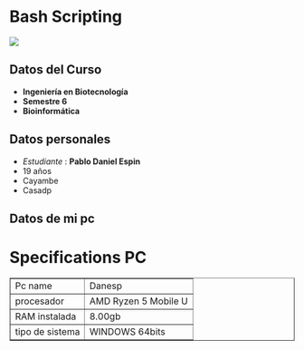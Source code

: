 # Bash Scripting
<img src=https://upload.wikimedia.org/wikipedia/commons/thumb/8/82/Gnu-bash-logo.svg/2560px-Gnu-bash-logo.svg.png>

## Datos del Curso
- **Ingeniería en Biotecnología** 
- **Semestre 6**
- **Bioinformática**
## Datos personales
- *Estudiante* : **Pablo Daniel Espin**
- 19 años 
- Cayambe
- Casadp
## Datos de mi pc
<h1> Specifications PC</h1>
<table border="1">
  <tr>
      <td>Pc name</td>
      <td>Danesp</td>
  </tr>
  <tr>
      <td>procesador</td>
      <td>AMD Ryzen 5 Mobile U</td>
  </tr>
  <tr>
      <td>RAM instalada<!td>
      <td>8.00gb<!td>
  </tr>
  <tr>
      <td>tipo de sistema</td>
      <td>WINDOWS 64bits</td>
   
